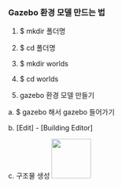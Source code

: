 ### Gazebo 환경 모델 만드는 법

1. $ mkdir 폴더명
2. $ cd 폴더명
3. $ mkdir worlds
4. $ cd worlds

5. gazebo 환경 모델 만들기

  a. $ gazebo 해서 gazebo 들어가기
  
  b. [Edit] - [Building Editor]
  
  c. 구조물 생성
     <img src="https://user-images.githubusercontent.com/80872528/112786367-0f858b80-9091-11eb-9211-6848a1304b25.png" width="80">

  
  



